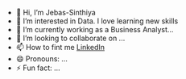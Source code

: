 - 👋 Hi, I’m Jebas-Sinthiya
- 👀 I’m interested in Data. I love learning new skills 
- 🌱 I’m currently working as a Business Analyst...
- 💞️ I’m looking to collaborate on ...
- 📫 How to fint me [LinkedIn]([url](https://www.linkedin.com/in/sinthiya-emmanuel/))
- 😄 Pronouns: ...
- ⚡ Fun fact: ...

<!---
Jebas-Sinthiya/Jebas-Sinthiya is 
a ✨ special ✨ repository because its `README.md` (this file) appears on your GitHub profile.
You can click the Preview link to take a look at your changes.
--->
